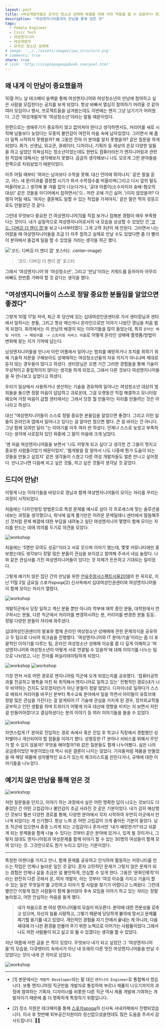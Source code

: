 ```yaml
---
layout: post
title: <여성개발자들은 온라인 청소년 성매매 해결을 위해 어떤 역할을 할 수 있을까?> 회고
description: "여성엔지니어들과의 만남을 통해 얻은 것"
tags:
  - Female Engineer
  - Civic Tech
  - 여성엔지니어
  - 여성개발자
  - 온라인 청소년 성매매
# image: '../../assets/images/spa_structure.png'
# comments: true
share: true
# link: 'http://singlepageappbook.com/goal.html'
---
```


## 왜 내게 이 만남이 중요했을까

10월 어느 날 테크페미 슬랙을 통해 여성엔지니어와 여성청소년의 만남에 참여하고 싶은 사람을 모집한다는 공지를 보게 되었다. 항상 바빠서 열심히 참여하기 어려울 것 같아 여러 모임이나 행사, 프로젝트들을 넘겨왔는데도 이번에는 왠지 그냥 넘기기가 어려웠다. 그건 '여성개발자'와 '여성청소년'이라는 말들 때문이었다.

한편으로는 생애주기가 중요하지 않고 없어져야 한다고 생각하면서도, 커리어를 새로 시작해 남들보다 늦었다는 모종의 불안감이 여전히 마음 속에 남아있었다. 그러면서 왜 좀 더 일찍 시작하지 못했을까? 왜 그동안 전혀 이 분야를 알지 못했을까? 같은 질문을 하게 되었다. 화가, 선생님, 외교관, 큐레이터, 디자이너, 기획자 등 세상의 온갖 다양한 일들을 하고 싶었던 의욕넘치는 청소년이었는데도 한번도 컴퓨터라든가 엔지니어링과 관련된 직업에 대해서는 생각해보지 못했다. 곰곰히 생각해보니 나도 모르게 그런 분야들을 한쪽으로 치워놨었기 때문이었다.

아주 어릴 때부터 '여자는 남자보다 수학을 못해. 대신 언어에 뛰어나지.' 같은 말을 듣고, 어느 새 문/이과를 결정할 시기가 와서 수학점수를 떠올리며(그리고 다시 앞의 말도 떠올려보고..) 생각해 볼 겨를 없이 나눈다거나, '공대 아름이(소수자이자 숭배-혐오의 대상)' 같은 것들을 미디어에서 접하면서('으.. 저런 곳에 가긴 싫어..')이지 않았을까? 다행히 어릴 때도 '여자는 결혼해도 일할 수 있는 직업을 가져야지.' 같은 말은 딱히 귓등으로도 안들었던 것 같다.

그런데 무엇보다 중요한 건 여성엔지니어[1]를 직접 보거나 접해본 경험이 매우 부족했다는 것이다. 내가 실질적으로 여성엔지니어로서의 내 모습을 상상할 수 있었던 건 ['코드: 디버깅 더 젠더 갭'](https://ko.wikipedia.org/wiki/%EC%BD%94%EB%93%9C:_%EB%94%94%EB%B2%84%EA%B9%85_%EB%8D%94_%EC%A0%A0%EB%8D%94_%EA%B0%AD)을 보고 나서부터였다. 그게 고작 3년이 채 안된다. 그러면서 나는 어렸을 때 여성엔지니어들을 조금 더 자주 접하고 실제로 만날 수도 있었다면 좀 더 빨리 이 분야에서 즐겁게 일을 할 수 있었을 거라는 생각을 하곤 했다.

!['코드: 디버깅 더 젠더 갭' 포스터](https://images-na.ssl-images-amazon.com/images/I/911NSx4vzeL._SY679_.jpg){: .center-image}
> '코드: 디버깅 더 젠더 갭' 포스터

그래서 '여성엔지니어'와 '여성청소년', 그리고 '만남'이라는 키워드를 듣자마자 아무리 바빠도 한번쯤 가봐야 할 것 같다는 생각을 했다.

## "여성엔지니어들이 스스로 정말 중요한 분들임을 알았으면 좋겠다"

그렇게 10월 17일 저녁, 퇴근 후 당산에 있는 십대여성인권센터로 가서 센터장님과 센터에서 일하시는 분들, 그리고 항상 메신저나 온라인으로만 이야기 나눴던 갱님을 처음 뵙게 되었다. 회의에서는 이 만남의 배경이 되는 이야기들을 많이 들었는데, 특히 `온라인 채팅 사이트 -> 채팅어플 -> 스트리밍 서비스 어플`로 어떻게 온라인 성매매 플랫폼/방법이 변화해 왔는 지가 기억에 남는다.

남성엔지니어들을 만나서 이런 어플에서 일어나는 범죄를 예방하거나 조치를 취하기 위해 기술적 자문을 구해보아도 성매매하는 여성청소년들의 자유 의지가 아니냐며 제대로 듣지 않는 경우들이 많다고 하셨다. 센터장님은 오랜 기간 그러한 경험들을 통해 기술이 무성적이고 중립적이지 않다는 생각을 하게 되었고, 그래서 다른 것보다 여성엔지니어들을 꼭 만나보고 싶었다고 하셨다.

우리가 일상에서 사용하거나 생산하는 기술을 경유하여 일어나는 여성청소년 대상의 범죄들을 들으면 정말 마음이 답답하고 괴로운데, 그걸 오랫동안 직접 해결하고 모니터링 해오며 가장 마음이 급할 센터에서는 그래서 당장 뭘 만들자!는 자리를 만들려는 것은 아니라고 하셨다.

대신 "여성엔지니어들이 스스로 정말 중요한 분들임을 알았으면 좋겠다. 그리고 이런 일들이 온라인과 앱에서 일어나고 있다는 걸 알아만 줬으면 했다. 큰 걸 바라는 건 아니다. 그냥 함께 모여만 달라."는 이야기를 아주 여러 번 하셨다. 언제나 스스로 늦었고 부족하다는 생각에 사로잡혀 있던 와중에 그 말이 마음에 크게 남았다.

'맨 처음 여성엔지니어들을 보면서 '나도 저렇게 되고 싶다'고 생각한 건 그들이 멋지고 중요한 사람들이었기 때문이었지', '웹개발을 잘 알아서 나도 나중에 뭔가 도움이 되는 것들을 만들고 싶었지' 같은 생각들이 스쳤고 다른 여성 개발자들도 얼른 만나고 싶어졌다. 만나고나면 다음에 되고 싶은 것들, 하고 싶은 것들이 생각날 것 같았다.

## 드디어 만남!

이렇게 나눈 이야기들을 바탕으로 갱님과 함께 여성엔지니어들이 모이는 자리를 꾸리는 과정이 시작되었다.

처음에는 디자인씽킹 방법론으로 특정 문제를 예시로 삼아 각 프로세스에 맞는 솔루션을 내보는 과정을 생각했으나, 워낙에 쉽게 풀기만은 어려운 문제일테니 센터에서 말씀해주신 것처럼 문제 해결에 대한 부담을 내려놓고 일단 여성엔지니어 몇명이 함께 모이는 자리를 만드는 데에 의의를 두기로 의견을 모았다.

![workshop](../../assets/images/women_event/workshop0.jpg)

처음에는 '5명만 모여도 성공!'이라고 서로 웃으며 이야기 했는데, 몇몇 커뮤니티에만 홍보했는데도 생각보다 정말 많은 분들이 관심을 보이셨고 참여해 주셔서 내심 놀랐다. 나와 같은 관심사를 가진 여성엔지니어들이 있다는 것 자체가 든든하고 기대되는 일이었다.

그렇게 예기치 않은 집단 간의 만남을 위한 [언유주얼서스펙트서울2018](https://theunusualsuspectsfestival.com/)의 한 꼭지로, 지난 11월 2일 금요일 스포카spoqa[2] 신사옥에서 십대여성인권센터와 여성엔지니어들이 함께 모이는 자리가 열렸다.

![workshop](../../assets/images/women_event/workshop0-1.jpg)

개발직군에서 당장 일하고 계신 분들 뿐만 아니라 학부에 재학 중인 분들, 대학원에서 연구하시는 분들, 다른 직군에서 커리어를 변경하시려는 분, 커리어를 변경한 분들 등등.. 정말 다양한 분들이 자리에 와주셨다.

십대여성인권센터의 발표와 함께 온라인 여성청소년 성매매에 관한 문제의식을 공유하고 두 팀으로 나뉘어 워크숍을 진행했다. '여성엔지니어와 IT 분야/기술'이라는 좀 더 포괄적인 이야기를 다루는 팀, 온라인 여성청소년 성매매 이슈를 좀 더 깊게 이해하고 '여성엔지니어와 여성청소년이 어떻게 서로 연결될 수 있을까'에 대해 이야기를 나누는 팀으로 나뉘었고, 나는 전자를 퍼실리테이팅하게 되었다.

![workshop](../../assets/images/women_event/workshop2.jpg)
![workshop](../../assets/images/women_event/workshop3-1.jpg)

가장 먼저 서로 어떤 경로로 엔지니어링 직군에 오게 되었는지를 공유했다. '컴퓨터공학과를 전공하고 병특을 마친 뒤 취직해서 엔지니어로 일하고 있는' 전형적인 경로(내가 너무 비약하는 건지도 모르겠지만)가 아닌 분들이 정말 많았다.
디자이너로 일하다가 스스로 배워서 커리어를 바꾸신 분부터 특수교육 분야에서 일을 하면서 아이들이 유튜브에 정말 많은 관심을 가진다는 걸 알게되어 IT 기술에 관심을 가지게 된 경우, 정치외교학을 공부하고 인턴 생활을 하며 트위터가 어떻게 미국 대선에 영향을 미치는 지 보면서 저런 걸 만들어야겠다!고 결심하셨다는 분의 이야기 등 여러 이야기들을 들을 수 있었다.

![workshop](../../assets/images/women_event/workshop1.jpg)

자연스럽게 IT 분야로 진입하는 경로 속에서 혹은 진입 후 학교나 직장에서 경험했던 성차별이나 개선되어야 할 점들을 이야기 했다. 성평등한 IT 분야나 서비스를 위해서 무언가 할 수 있지 않을까? 무엇을 해야할까?와 같은 질문들도 함께 나누어봤다. 실은 나의 궁금증이었던 부분이었는데 역시 쉬운 결론이 나지는 않았다. 기자들처럼 제품을 만들었을 때 해당 제품에 성차별적인 요소가 있는지 체크리스트를 만든다거나, 규제에 대한 이야기들을 나누었다.

## 예기치 않은 만남을 통해 얻은 것

![workshop](../../assets/images/women_event/workshop5.jpg)

저런 질문들을 던지고, 이야기 하는 과정에서 실은 어떤 명확한 답이 나오는 것보다도 더 좋았던 건 어떤 고립감이나 불안감이 조금 사라진 것 같은 기분이었다. 내가 감히 예상했던 것보다 훨씬 다양한 경로를 통해, 다양한 분야에서 각자 시작하여 우연히 이곳에서 만나게 되었다는 게 신기했다. 항상 느껴 온 어떤 고립감이 크게 줄어든 기분이 들었다.
남초 직군에 있으면서 종종 느끼게 되는 고립감이나 혼자서만 '내가 예민한가?'라고 되묻게 되는 문제들을 함께 나눌 수 있다는 것부터 같은 분야에 있거나, 있게 될 것이거나, 그렇지 않대도 엔지니어링과 여성문제를 함께 이야기 할 수 있는 30명의 여성들이 함께 모여 있다는 것. 그것만으로도 뭔가 누리고 있다는 기분이었다.

---

특정한 아젠다를 가지고 만나, 함께 문제를 공유하고 인식하며 활동하는 커뮤니티를 만드는 작업은 언제나 놀라운 일인 것 같다. 혼자 고민하던 문제가 그렇지 않은 문제가 되는 경험은 언제나 삶을 조금은 덜 불안하게, 안심할 수 있게 한다.
그동안 '문화인류학'이라는 완전히 다른 곳에서 온, 여자 개발자, 라는 것부터 '여성 이슈를 가지고 기술이 할 수 있는 일은 무엇일까'를 고민하고 이야기 할 사람을 찾기가 어렵다고 느껴왔다. 그런데 별안간 이렇게 많은 사람들이 함께 둘러앉아 후속 모임을 이야기 하고 있는 자리는 정말 놀라웠고, 어떤 안심하는 마음을 들게 했다.

> **내가 처음으로 본 여성 엔지니어들의 모습이 떠오른다. 분야에 대한 전문성을 갖추고 있으며, 자신의 일을 사랑하고, 그렇기 때문에 당당하게 불의에 맞서고 문제를 제기할 용기를 내고 있었다. 개인적인 경험을 자기 안에서 끝내는 게 아니라, 다음 세대에 더 나은 환경을 만들어 주기 위한 노력으로 이어가는 사람들이었다.그래서 나도 저런 사람들이 되고 싶고 또 될 수 있겠다는 생각을 할 수 있었다.**

지난 여름에 저런 글을 쓴 적이 있었다. 무엇보다 내가 되고 싶었던 그 '여성엔지니어들'의 모습을, 다큐멘터리 속에서가 아닌 내 또래의 다른 멋진 여성엔지니어들을 만날 수 있었다는 것이 내게 큰 의미로 남았다.

![workshop](../../assets/images/women_event/workshop4.jpg)

----

* [1] 본문에서는 `개발자 Developer`라는 말 대신 `엔지니어 Engineer`로 통합해서 썼습니다. 보통 엔지니어링 직군만을 개발자로 통칭하여 부르나 제품이 나오기까지의 과정에 참여하는 기획자, 디자이너를 비롯한 다른 직군 역시 제품 개발에 기여하는 개발자이기 때문에 좀 더 명확하게 특정하기 위함입니다.

* [2] 장소 지원은 테크페미를 통해 [스포카spoqa](https://www.spoqa.com/)의 신사옥 사내카페에서 진행되었습니다. 이사 후 첫번째 외부공간지원이라 정신없으셨을텐데도 많은 도움을 주셔서 감사드립니다. 🙏🏼